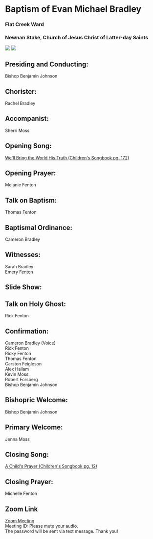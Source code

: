 # Baptism of Evan Michael Bradley
### Flat Creek Ward
### Newnan Stake, Church of Jesus Christ of Latter-day Saints
<img src="https://www.dropbox.com/s/s5jybdnqobv8kmo/Evan%20%282%29.JPG?raw=1">
<img src="https://www.dropbox.com/s/3nzq3t0zltvg5yl/john_baptizing_jesus_greg_olsen.jpeg?raw=1">

## Presiding and Conducting:
Bishop Benjamin Johnson

## Chorister:
Rachel Bradley

## Accompanist:
Sherri Moss

## Opening Song:
[We'll Bring the World His Truth (Children's Songbook pg. 172)](https://www.churchofjesuschrist.org/music/library/childrens-songbook/well-bring-the-world-his-truth-army-of-helaman?lang=eng)  

## Opening Prayer:
Melanie Fenton

## Talk on Baptism:
Thomas Fenton

## Baptismal Ordinance:
Cameron Bradley

## Witnesses:
Sarah Bradley  
Emery Fenton

## Slide Show: 

## Talk on Holy Ghost:
Rick Fenton

## Confirmation:
Cameron Bradley (Voice)  
Rick Fenton  
Ricky Fenton  
Thomas Fenton  
Carston Feigleson  
Alex Hallam  
Kevin Moss  
Robert Forsberg  
Bishop Benjamin Johnson

## Bishopric Welcome:
Bishop Benjamin Johnson

## Primary Welcome:
Jenna Moss

## Closing Song:
[A Child's Prayer (Children's Songbook pg. 12)](https://www.churchofjesuschrist.org/music/library/childrens-songbook/a-childs-prayer?lang=eng)

## Closing Prayer:
Michelle Fenton

## Zoom Link
[Zoom Meeting](https://)  
Meeting ID:
Please mute your audio.  
The password will be sent via text message. Thank you!
